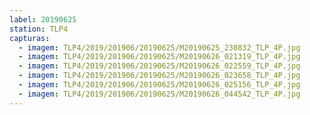 ```yaml
---
label: 20190625
station: TLP4
capturas:
  - imagem: TLP4/2019/201906/20190625/M20190625_230832_TLP_4P.jpg
  - imagem: TLP4/2019/201906/20190625/M20190626_021319_TLP_4P.jpg
  - imagem: TLP4/2019/201906/20190625/M20190626_022559_TLP_4P.jpg
  - imagem: TLP4/2019/201906/20190625/M20190626_023658_TLP_4P.jpg
  - imagem: TLP4/2019/201906/20190625/M20190626_025156_TLP_4P.jpg
  - imagem: TLP4/2019/201906/20190625/M20190626_044542_TLP_4P.jpg
---
```

